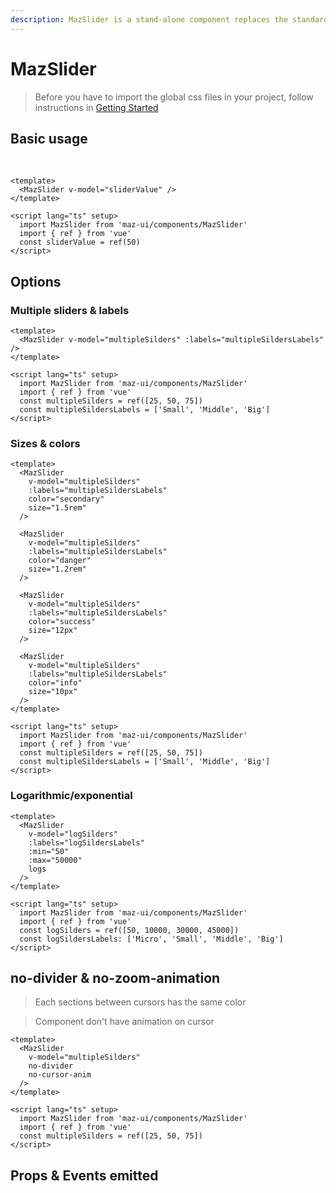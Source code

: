 ```yaml
---
description: MazSlider is a stand-alone component replaces the standard html input range with a beautiful design system. Many options like multiple cursors and values, colors, sizes and logarithmic/exponential values
---
```


# MazSlider

> Before you have to import the global css files in your project, follow instructions in [Getting Started](./../guide/getting-started.md)

## Basic usage

<br />

<MazSlider v-model="sliderValue" />

```vue
<template>
  <MazSlider v-model="sliderValue" />
</template>

<script lang="ts" setup>
  import MazSlider from 'maz-ui/components/MazSlider'
  import { ref } from 'vue'
  const sliderValue = ref(50)
</script>
```

## Options

### Multiple sliders & labels

<MazSlider v-model="multipleSilders" :labels="multipleSildersLabels" />

```vue
<template>
  <MazSlider v-model="multipleSilders" :labels="multipleSildersLabels" />
</template>

<script lang="ts" setup>
  import MazSlider from 'maz-ui/components/MazSlider'
  import { ref } from 'vue'
  const multipleSilders = ref([25, 50, 75])
  const multipleSildersLabels = ['Small', 'Middle', 'Big']
</script>
```

### Sizes & colors

<MazSlider
  v-model="multipleSilders"
  :labels="multipleSildersLabels"
  color="secondary"
  size="1.5rem"
/>

<MazSlider
  v-model="multipleSilders"
  :labels="multipleSildersLabels"
  color="danger"
  size="1.2rem"
/>

<MazSlider
  v-model="multipleSilders"
  :labels="multipleSildersLabels"
  color="success"
  size="12px"
/>

<MazSlider
  v-model="multipleSilders"
  :labels="multipleSildersLabels"
  color="info"
  size="10px"
/>

```vue
<template>
  <MazSlider
    v-model="multipleSilders"
    :labels="multipleSildersLabels"
    color="secondary"
    size="1.5rem"
  />

  <MazSlider
    v-model="multipleSilders"
    :labels="multipleSildersLabels"
    color="danger"
    size="1.2rem"
  />

  <MazSlider
    v-model="multipleSilders"
    :labels="multipleSildersLabels"
    color="success"
    size="12px"
  />

  <MazSlider
    v-model="multipleSilders"
    :labels="multipleSildersLabels"
    color="info"
    size="10px"
  />
</template>

<script lang="ts" setup>
  import MazSlider from 'maz-ui/components/MazSlider'
  import { ref } from 'vue'
  const multipleSilders = ref([25, 50, 75])
  const multipleSildersLabels = ['Small', 'Middle', 'Big']
</script>
```

### Logarithmic/exponential

<MazSlider
  v-model="logSilders"
  :labels="logSildersLabels"
  :min="50"
  :max="50000"
  logs
/>

```vue
<template>
  <MazSlider
    v-model="logSilders"
    :labels="logSildersLabels"
    :min="50"
    :max="50000"
    logs
  />
</template>

<script lang="ts" setup>
  import MazSlider from 'maz-ui/components/MazSlider'
  import { ref } from 'vue'
  const logSilders = ref([50, 10000, 30000, 45000])
  const logSildersLabels: ['Micro', 'Small', 'Middle', 'Big']
</script>
```

## no-divider & no-zoom-animation

> Each sections between cursors has the same color

> Component don't have animation on cursor

<MazSlider
  v-model="multipleSilders"
  no-divider
  no-cursor-anim
/>

```vue
<template>
  <MazSlider
    v-model="multipleSilders"
    no-divider
    no-cursor-anim
  />
</template>

<script lang="ts" setup>
  import MazSlider from 'maz-ui/components/MazSlider'
  import { ref } from 'vue'
  const multipleSilders = ref([25, 50, 75])
</script>
```

## Props & Events emitted

<ComponentPropDoc component="MazSlider" />

<script lang="ts" setup>
  import { ref } from 'vue'
  const sliderValue = ref(50)
  const multipleSilders = ref([25, 50, 75])
  const multipleSildersLabels = ['Small', 'Middle', 'Big']

  const logSilders = ref([50, 10000, 30000, 45000])
  const logSildersLabels = ['Micro', 'Small', 'Middle', 'Big']
</script>